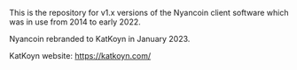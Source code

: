 
This is the repository for v1.x versions of the Nyancoin client software which was in use from 2014 to early 2022.

Nyancoin rebranded to KatKoyn in January 2023.  

KatKoyn website: https://katkoyn.com/
